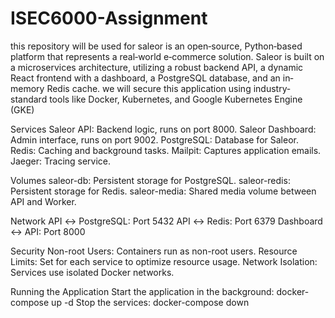 # ISEC6000-Assignment

this repository will be used for saleor is an open‐source, Python‐based platform that represents a real‐world e‐commerce solution. Saleor is built on a microservices
architecture, utilizing a robust backend API, a dynamic React frontend with a dashboard, a PostgreSQL database, and an in‐memory Redis cache. we will secure this application using industry‐
standard tools like Docker, Kubernetes, and Google Kubernetes Engine (GKE) 

Services
Saleor API: Backend logic, runs on port 8000.
Saleor Dashboard: Admin interface, runs on port 9002.
PostgreSQL: Database for Saleor.
Redis: Caching and background tasks.
Mailpit: Captures application emails.
Jaeger: Tracing service.

Volumes
saleor-db: Persistent storage for PostgreSQL.
saleor-redis: Persistent storage for Redis.
saleor-media: Shared media volume between API and Worker.

Network
API ↔ PostgreSQL: Port 5432
API ↔ Redis: Port 6379
Dashboard ↔ API: Port 8000

Security
Non-root Users: Containers run as non-root users.
Resource Limits: Set for each service to optimize resource usage.
Network Isolation: Services use isolated Docker networks.

Running the Application
Start the application in the background:
docker-compose up -d
Stop the services:
docker-compose down
